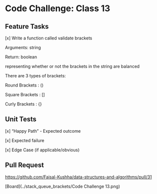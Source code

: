 # Code Challenge: Class 13

## Feature Tasks

[x] Write a function called validate brackets

Arguments: string

Return: boolean

representing whether or not the brackets in the string are balanced

There are 3 types of brackets:

Round Brackets : ()

Square Brackets : []

Curly Brackets : {}

## Unit Tests

[x] “Happy Path” - Expected outcome

[x] Expected failure

[x] Edge Case (if applicable/obvious)

## Pull Request

https://github.com/Faisal-Kushha/data-structures-and-algorithms/pull/31

[Board](../stack_queue_brackets/Code Challenge 13.png)
